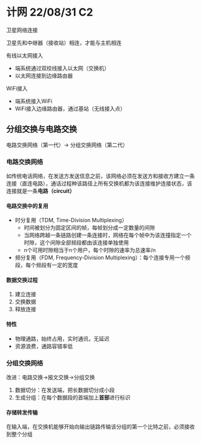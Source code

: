 # 计网 22/08/31 C2

卫星网络连接

卫星先和中继器（接收站）相连，才能与主机相连



有线以太网接入

- 端系统通过双绞线接入以太网（交换机）
- 以太网连接到边缘路由器

WiFi接入

- 端系统接入WiFi
- WiFi接入边缘路由器，通过基站（无线接入点）





## 分组交换与电路交换

电路交换网络（第一代）-> 分组交换网络（第二代）

### 电路交换网络

如传统电话网络，在发送方发送信息之前，该网络必须在发送方和接收方建立一条连接（直连电路），通话过程种该路径上所有交换机都为该连接维护连接状态，该连接就是一条**电路（circuit）**

#### 电路交换中的复用

- 时分复用（TDM, Time-Division Multiplexing）
  - 时间被划分为固定区间的帧，每帧划分成一定数量的间隙
  - 当网络跨越一条链路创建一条连接时，网络在每个帧中为该连撞指定一个时隙，这个间隙全部频段都由该连接单独使用
  - n个可用时隙相当于n个用户，每个时隙的速率为总速率/n
- 频分复用（FDM, Frequency-Division Multiplexing）：每个连接专用一个频段，每个频段有一定的宽度

#### 数据交换过程

1. 建立连接
2. 交换数据
3. 释放连接

#### 特性

- 物理通路，始终占用，实时通讯，无延迟
- 资源浪费，通路容错率低

### 分组交换网络

改进：电路交换->报文交换->分组交换

1. 数据切分：在发送端，把长数据切分成小段
2. 生成分组：在每个数据段的首端加上**首部**进行标识

#### 存储转发传输

在输入端，在交换机能够开始向输出链路传输该分组的第一个比特之前，必须接收到整个分组